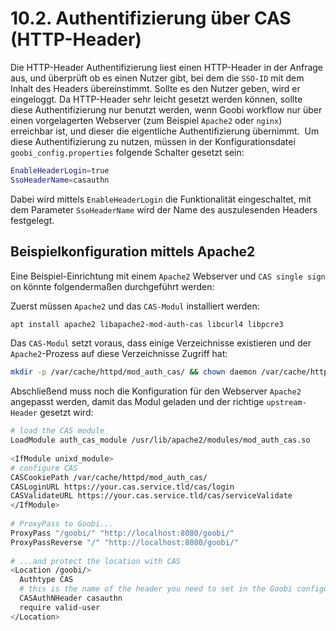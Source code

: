 # 10.2. Authentifizierung über CAS \(HTTP-Header\)

Die HTTP-Header Authentifizierung liest einen HTTP-Header in der Anfrage aus, und überprüft ob es einen Nutzer gibt, bei dem die `SSO-ID` mit dem Inhalt des Headers übereinstimmt. Sollte es den Nutzer geben, wird er eingeloggt. Da HTTP-Header sehr leicht gesetzt werden können, sollte diese Authentifizierung nur benutzt werden, wenn Goobi workflow nur über einen vorgelagerten Webserver \(zum Beispiel `Apache2` oder `nginx`\) erreichbar ist, und dieser die eigentliche Authentifizierung übernimmt. ​ Um diese Authentifizierung zu nutzen, müssen in der Konfigurationsdatei `goobi_config.properties` folgende Schalter gesetzt sein: ​

```bash
EnableHeaderLogin=true
SsoHeaderName=casauthn
```

​Dabei wird mittels `EnableHeaderLogin` die Funktionalität eingeschaltet, mit dem Parameter `SsoHeaderName` wird der Name des auszulesenden Headers festgelegt. ​ 

## Beispielkonfiguration mittels Apache2

Eine Beispiel-Einrichtung mit einem `Apache2` Webserver und `CAS single sign` on könnte folgendermaßen durchgeführt werden: ​ 

Zuerst müssen `Apache2` und das `CAS-Modul` installiert werden: ​

```bash
apt install apache2 libapache2-mod-auth-cas libcurl4 libpcre3
```

Das `CAS-Modul` setzt voraus, dass einige Verzeichnisse existieren und der `Apache2`-Prozess auf diese Verzeichnisse Zugriff hat: ​

```bash
mkdir -p /var/cache/httpd/mod_auth_cas/ && chown daemon /var/cache/httpd/mod_auth_cas/
```

​Abschließend muss noch die Konfiguration für den Webserver `Apache2` angepasst werden, damit das Modul geladen und der richtige `upstream-Header` gesetzt wird: ​

```bash
# load the CAS module
LoadModule auth_cas_module /usr/lib/apache2/modules/mod_auth_cas.so
​
<IfModule unixd_module>
# configure CAS
CASCookiePath /var/cache/httpd/mod_auth_cas/
CASLoginURL https://your.cas.service.tld/cas/login
CASValidateURL https://your.cas.service.tld/cas/serviceValidate
</IfModule>
​
# ProxyPass to Goobi...
ProxyPass "/goobi/" "http://localhost:8080/goobi/"
ProxyPassReverse "/" "http://localhost:8080/goobi/"
​
# ...and protect the location with CAS
<Location /goobi/>
  Authtype CAS 
  # this is the name of the header you need to set in the Goobi configuration
  CASAuthNHeader casauthn
  require valid-user
</Location>
```

